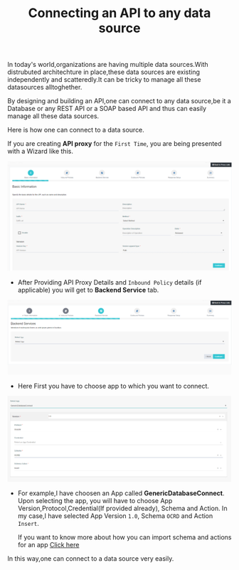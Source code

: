 ﻿---
title: "Connecting an API to any data source"
toc: true
tag: developers
category: "API-Management"
menus: 
    howtoapi:
        icon: fa fa-gg
        category: "How to guides"
        title: "Connecting to external data source" 
---

In today's world,organizations are having multiple data sources.With distrubuted architechture in place,these data sources are existing independently and scatteredly.It can be tricky to manage all these datasources alltoghether.

By designing and building an API,one can connect to any data source,be it a Database or any REST API or a SOAP based API and thus can easily manage all these data sources.

Here is how one can connect to a data source.

If you are creating **API proxy** for the `First Time`, you are being presented with a Wizard like this.

![How To Connect Data Source Wizard](/staticfiles/api-management/media/HowToConnectDataSource-Wizard.PNG)

 * After Providing API Proxy Details and `Inbound Policy` details (if applicable) you will get to **Backend Service** tab.
 

![How To Connect Data Source Selectapp](/staticfiles/api-management/media/HowToConnectDataSource-selectapp.PNG)

 * Here First you have to choose app to which you want to connect.

![How To Connect Data Source Appandappversion](/staticfiles/api-management/media/HowToConnectDataSource-appandappversion.PNG)

 * For example,I have choosen an App called **GenericDatabaseConnect**. Upon selecting the app, you will have to choose
   App Version,Protocol,Credential(If provided already), Schema and Action. In my case,I have selected App Version `1.0`,
   Schema `OCRD` and Action `Insert`.

   If you want to know more about how you can import schema and actions for an app
   [Click here]() 

In this way,one can connect to a data source very easily.